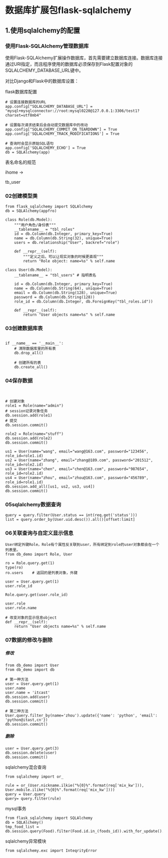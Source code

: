 # 数据库扩展包flask-sqlalchemy



## 1.使用sqlalchemy的配置





### 使用Flask-SQLAlchemy管理数据库

使用Flask-SQLAlchemy扩展操作数据库，首先需要建立数据库连接。数据库连接通过URl指定，而且程序使用的数据库必须保存到Flask配置对象的SQLALCHEMY_DATABASE_URL键中。



对比Django和Flask中的数据库设置：





flask数据库配置

```
# 设置连接数据库的URL
app.config["SQLALCHEMY_DATABASE_URL"] = "mysql+mysqlconnector://root:mysql0220@127.0.0.1:3306/test1?charset=utf8mb4"

# 设置每次请求结束后会自动提交数据库中的改动
app.config["SQLALCHEMY_COMMIT_ON_TEARDOWN"] = True
app.config['SQLALCHEMY_TRACK_MODIFICATIONS'] = True

# 查询时会显示原始SQL语句
app.config['SQLALCHEMY_ECHO'] = True
db = SQLAlchemy(app)
```





表名命名的规范

ihome ->

tb_user

### 02创建模型类

```
from flask_sqlalchemy import SQLAlchemy
db = SQLAlchemy(appfro)

class Role(db.Model):
    """用户角色/身份表"""
    __tablename__ = "tbl_roles"
    id = db.Column(db.Integer, primary_key=True)
    name = db.Column(db.String(32), unique=True)
    users = db.relationship("User", backref="role")

    def __repr__(self):
        """定义之后，可以让现实对象的时候更直观"""
        return "Role object: name=%s" % self.name

class User(db.Model):
    __tablename__ = "tbl_users" # 指明表名

    id = db.Column(db.Integer, primary_key=True)
    name = db.Column(db.String(64), unique=True)
    email = db.Column(db.String(128), unique=True)
    password = db.Column(db.String(128))
    role_id = db.Column(db.Integer, db.ForeignKey("tbl_roles.id"))

    def __repr__(self):
        return "User objects name=%s" % self.name
```



### 03创建数据库表

```

if __name__ == '__main__':
	# 清除数据库里的所有表
    db.drop_all()

    # 创建所有的表
    db.create_all()
```



### 04保存数据

```


# 创建对象
role1 = Role(name="admin")
# session记录对象任务
db.session.add(role1)
# 提交
db.session.commit()

role2 = Role(name="stuff")
db.session.add(role2)
db.session.commit()

us1 = User(name="wang", email="wang@163.com", password="123456", role_id=role1.id)
us2 = User(name="zhang", email="zhang@189.com", password="201512", role_id=role2.id)
us3 = User(name="chen", email="chen@163.com", password="987654", role_id=role2.id)
us4 = User(name="zhou", email="zhou@163.com", password="456789", role_id=role1.id)
db.session.add_all([us1, us2, us3, us4])
db.session.commit()
```



### 05sqlalchemy数据查询

```
query = query.filter(User.status == int(req.get('status')))
list = query.order_by(User.uid.desc()).all()[offset:limit]
```



### 06关联查询与自定义显示信息

```
User绑定外键Role，Role有个属性反关联到user，所有绑定到role的user对象都会在一个列表里。
from db_demo import Role, User

ro = Role.query.get(1)
type(ro)
ro.users	# 返回的是列表对象，外键

user = User.query.get(1)
user.role_id

Role.query.get(user.role_id)

user.role
user.role.name

# 改变对象的显示信息object
def __repr__(self):
	return "User objects name=%s" % self.name
```



### 07数据的修改与删除

##### 修改

```
from db_demo import User
from db_demo import db

# 第一种方法
user = User.query.get(1)
user.name
user.name = 'itcast'
db.session.add(user)
db.session.commit()

# 第二种方法
User.query.filter_by(name='zhou').update({'name': 'python', 'email': 'python@itast,cn'})
db.session.commit()

```

##### 删除

```
user = User.query.get(3)
db.session.delete(user)
db.session.commit()

```



sqlalchemy混合查询

```
from sqlalchemy import or_

rule = or_(User.nickname.ilkie("%{0}%".format(req['mix_kw'])), User.mobile.ilike("%{0}%".format(req['mix_kw'])))
query = User.query
query= query.filter(rule)
```



mysql事务

```
from flask_sqlalchemy import SQLAlchemy
db = SQLAlchemy()
tmp_food_list = db.session.query(Food).filter(Food.id.in_(foods_id)).with_for_update().all()
```



sqlalchemy异常模块

```
from sqlalchemy.exc import InteqrityError
```

